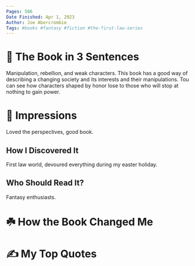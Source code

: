 ```yaml
---
Pages: 506
Date Finished: Apr 1, 2023
Author: Joe Abercrombie
Tags: #books #fantasy #fiction #the-first-law-series 
---
```


# 🚀 The Book in 3 Sentences
Manipulation, rebellion, and weak characters. This book has a good way of describing a changing society and its interests and their manipulations. Tou can see how characters shaped by honor lose to those who will stop at nothing to gain power. 

# 🎨 Impressions
Loved the perspectives, good book. 

## How I Discovered It
First law world, devoured everything during my easter holiday. 

## Who Should Read It?
Fantasy enthusiasts. 

# ☘️ How the Book Changed Me


# ✍️ My Top  Quotes

